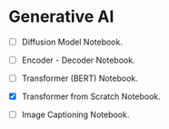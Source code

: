 # Generative AI 

 - [ ] Diffusion Model Notebook.
 - [ ] Encoder - Decoder Notebook.
 - [ ] Transformer (BERT) Notebook. 
 - [x] Transformer from Scratch Notebook. 
 - [ ] Image Captioning Notebook. 

